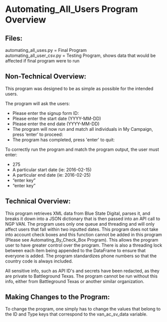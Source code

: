 # Automating_All_Users Program Overview
## Files:
automating_all_uses.py = Final Program <br />
automating_all_user_csv.py = Testing Program, shows data that would be affected if final program were to run

## Non-Technical Overview:
This program was designed to be as simple as possible for the intended users. 

The program will ask the users: <br />
* Please enter the signup form ID:  <br />
* Please enter the start date (YYYY-MM-DD) <br />
* Please enter the end date (YYYY-MM-DD) <br />
* The program will now run and match all individuals in My Campaign, press ‘enter’ to proceed: <br />
* The program has completed, press 'enter' to quit: <br />

To correctly run the program and match the program output, the user must enter: <br />
* 275 <br />
* A particular start date (ie: 2016-02-15) <br />
* A particular end date (ie: 2016-02-25) <br />
* “enter key” <br />
* “enter key” <br />

## Technical Overview:
This program retrieves XML data from Blue State Digital, parses it, and breaks it down into a JSON dictionary that is then passed into an API call to NGP VAN. The program uses only one queue and threading and will only affect users that fall within two inputted dates. This program does not take into account check boxes and this function cannot be added in this program (Please see Automating_By_Check_Box Program). This allows the program user to have greater control over the program. There is also a threading lock between each item being appended to the DataFrame to ensure that everyone is added. The program standardizes phone numbers so that the country code is always included.

All sensitive info, such as API ID's and secrets have been redacted, as they are private to Battleground Texas. The program cannot be run without this info, either from Battleground Texas or another similar organization.

## Making Changes to the Program:
To change the program, one simply has to change the values that belong to the ID and Type keys that correspond to the van_ac_sv_data variable.
